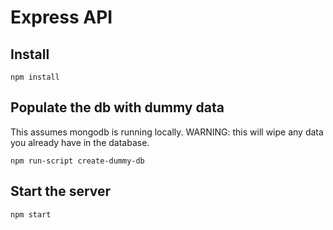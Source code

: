 # Express API
## Install
```
npm install
```
## Populate the db with dummy data
This assumes mongodb is running locally.
WARNING: this will wipe any data you already have in the database.
```
npm run-script create-dummy-db
```
## Start the server
```
npm start
```